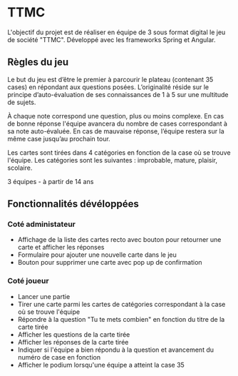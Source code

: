 # TTMC
L'objectif du projet est de réaliser en équipe de 3 sous format digital le jeu de société "TTMC". Développé avec les frameworks Spring et Angular.

## Règles du jeu
Le but du jeu est d’être le premier à parcourir le plateau (contenant 35 cases) en répondant aux questions posées.
L’originalité réside sur le principe d’auto-évaluation de ses connaissances de 1 à 5 sur une multitude de sujets.

À chaque note correspond une question, plus ou moins complexe.
En cas de bonne réponse l'équipe avancera du nombre de cases correspondant à sa note auto-évaluée.
En cas de mauvaise réponse, l’équipe restera sur la même case jusqu’au prochain tour.

Les cartes sont tirées dans 4 catégories en fonction de la case où se trouve l'équipe. Les catégories sont les suivantes : improbable, mature, plaisir, scolaire.

3 équipes - à partir de 14 ans



## Fonctionnalités dévéloppées

### Coté administateur
- Affichage de la liste des cartes recto avec bouton pour retourner une carte et afficher les réponses
- Formulaire pour ajouter une nouvelle carte dans le jeu
- Bouton pour supprimer une carte avec pop up de confirmation


### Coté joueur
- Lancer une partie 
- Tirer une carte parmi les cartes de catégories correspondant à la case où se trouve l'équipe
- Répondre à la question "Tu te mets combien" en fonction du titre de la carte tirée
- Afficher les questions de la carte tirée
- Afficher les réponses de la carte tirée 
- Indiquer si l'équipe a bien répondu à la question et avancement du numéro de case en fonction
- Afficher le podium lorsqu'une équipe a atteint la case 35
